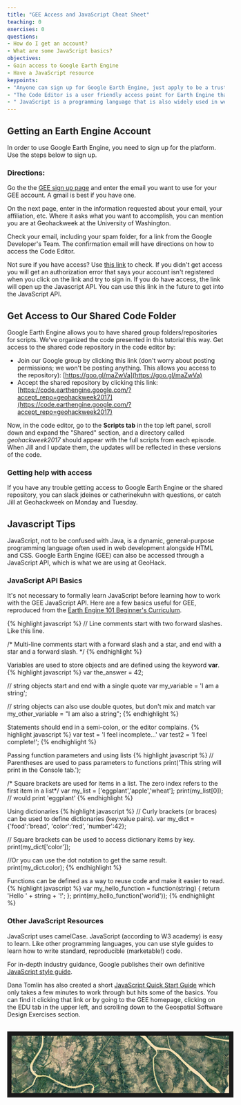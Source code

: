```yaml
---
title: "GEE Access and JavaScript Cheat Sheet"
teaching: 0
exercises: 0
questions:
- How do I get an account?
- What are some JavaScript basics?
objectives:
- Gain access to Google Earth Engine
- Have a JavaScript resource
keypoints:
- "Anyone can sign up for Google Earth Engine, just apply to be a trusted tester."
- "The Code Editor is a user friendly access point for Earth Engine that uses the JavaScript API."
- " JavaScript is a programming language that is also widely used in web development."
---
```

## Getting an Earth Engine Account

In order to use Google Earth Engine, you need to sign up for the platform. Use the steps below to sign up.

### Directions:

Go the the [GEE sign up page](https://signup.earthengine.google.com/#!/) and enter the email you want to use for your GEE account. A gmail is best if you have one. 

On the next page, enter in the information requested about your email, your affiliation, etc. Where it asks what you want to accomplish, you can mention you are at Geohackweek at the University of Washington.

Check your email, including your spam folder, for a link from the Google Developer's Team. The confirmation email will have directions on how to access the Code Editor.

Not sure if you have access? Use [this link](https://code.earthengine.google.com/) to check. If you didn't get access you will get an authorization error that says your account isn't registered when you click on the link and try to sign in. If you do have access, the link will open up the Javascript API. You can use this link in the future to get into the JavaScript API.

## Get Access to Our Shared Code Folder

Google Earth Engine allows you to have shared group folders/repositories for scripts. We've organized the code presented in this tutorial this way. Get access to the shared code repository in the code editor by:

- Join our Google group by clicking this link (don't worry about posting permissions; we won't  be posting anything. This allows you access to the repository): [https://goo.gl/maZwVa](https://goo.gl/maZwVa)
- Accept the shared repository by clicking this link: [https://code.earthengine.google.com/?accept_repo=geohackweek2017](https://code.earthengine.google.com/?accept_repo=geohackweek2017)

Now, in the code editor, go to the **Scripts tab** in the top left panel, scroll down and expand the "Shared" section, and a directory called *geohackweek2017* should appear with the full scripts from each episode. When Jill and I update them, the updates will be reflected in these versions of the code. 

### Getting help with access
If you have any trouble getting access to Google Earth Engine or the shared repository, you can slack jdeines or catherinekuhn with questions, or catch Jill at Geohackweek on Monday and Tuesday. 

## Javascript Tips

JavaScript, not to be confused with Java, is a dynamic, general-purpose programming language often used in web development alongside HTML and CSS. Google Earth Engine (GEE) can also be accessed through a JavaScript API, which is what we are using at GeoHack.

### JavaScript API Basics
It's not necessary to formally learn JavaScript before learning how to work with the GEE JavaScript API. Here are a few basics useful for GEE, reproduced from the [Earth Engine 101 Beginner's Curriculum](https://docs.google.com/document/d/1ZxRKMie8dfTvBmUNOO0TFMkd7ELGWf3WjX0JvESZdOE/edit).

{% highlight javascript %}
// Line comments start with two forward slashes. Like this line.

/* Multi-line comments start with a forward slash and a star,
and end with a star and a forward slash. */
{% endhighlight %}

Variables are used to store objects and are defined using the keyword **var**.
{% highlight javascript %}
var the_answer = 42;

// string objects start and end with a single quote
var my_variable = 'I am a string';

// string objects can also use double quotes, but don't mix and match
var my_other_variable = "I am also a string";
{% endhighlight %}

Statements should end in a semi-colon, or the editor complains.
{% highlight javascript %}
var test = 'I feel incomplete...'
var test2 = 'I feel complete!';
{% endhighlight %}

Passing function parameters and using lists
{% highlight javascript %}
// Parentheses are used to pass parameters to functions
print('This string will print in the Console tab.');

/* Square brackets are used for items in a list.
The zero index refers to the first item in a list*/
var my_list = ['eggplant','apple','wheat'];
print(my_list[0]); // would print 'eggplant'
{% endhighlight %}

Using dictionaries
{% highlight javascript %}
// Curly brackets (or braces) can be used to define dictionaries (key:value pairs).
var my_dict = {'food':'bread', 'color':'red', 'number':42};

// Square brackets can be used to access dictionary items by key.
print(my_dict['color']);

//Or you can use the dot notation to get the same result.
print(my_dict.color);
{% endhighlight %}

Functions can be defined as a way to reuse code and make it easier to read.
{% highlight javascript %}
var my_hello_function = function(string) {
  return 'Hello ' + string + '!';
};
print(my_hello_function('world'));
{% endhighlight %}


### Other JavaScript Resources
JavaScript uses camelCase. JavaScript (according to W3 academy) is easy to learn. Like other programming languages, you can use style guides to learn how to write standard, reproducible (marketable!) code.

For in-depth industry guidance, Google publishes their own definitive [JavaScript style guide](http://google.github.io/styleguide/jsguide.html).

Dana Tomlin has also created a short [JavaScript Quick Start Guide](https://drive.google.com/file/d/0B3H1GYZLzLKCckwwVjZfVmdPNDA/view) which only takes a few minutes to work through but hits some of the basics. You can find it clicking that link or by going to the GEE homepage, clicking on the EDU tab in the upper left, and scrolling down to the Geospatial Software Design Exercises section.

<br>
<img src="../fig/00_spaceland.png" border = "10">
<br><br>
